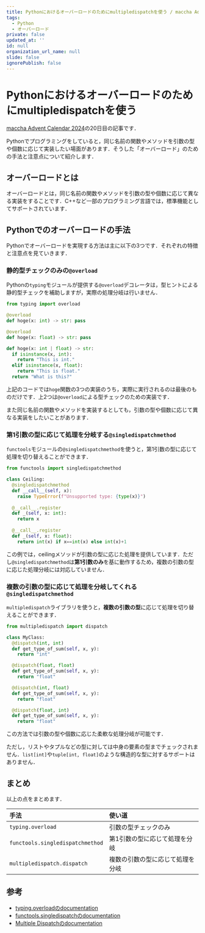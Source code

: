 ```yaml
---
title: Pythonにおけるオーバーロードのためにmultipledispatchを使う / maccha Advent Calendar 2024
tags:
  - Python
  - オーバーロード
private: false
updated_at: ''
id: null
organization_url_name: null
slide: false
ignorePublish: false
---
```

# Pythonにおけるオーバーロードのためにmultipledispatchを使う

[maccha Advent Calendar 2024](https://adventar.org/calendars/10199)の20日目の記事です．

Pythonでプログラミングをしていると，同じ名前の関数やメソッドを引数の型や個数に応じて実装したい場面があります．そうした「オーバーロード」のための手法と注意点について紹介します．

## オーバーロードとは

オーバーロードとは，同じ名前の関数やメソッドを引数の型や個数に応じて異なる実装をすることです．C++など一部のプログラミング言語では，標準機能としてサポートされています．

## Pythonでのオーバーロードの手法

Pythonでオーバーロードを実現する方法は主に以下の3つです．それぞれの特徴と注意点を見ていきます．

### 静的型チェックのみの`@overload`

Pythonの`typing`モジュールが提供する`@overload`デコレータは，型ヒントによる静的型チェックを補助しますが，実際の処理分岐は行いません．

```python
from typing import overload

@overload
def hoge(x: int) -> str: pass

@overload
def hoge(x: float) -> str: pass

def hoge(x: int | float) -> str:
  if isinstance(x, int):
    return "This is int."
  elif isinstance(x, float):
    return "This is float."
  return "What is this?"
```

上記のコードでは`hoge`関数の3つの実装のうち，実際に実行されるのは最後のものだけです．上2つは`@overload`による型チェックのための実装です．

また同じ名前の関数やメソッドを実装するとしても，引数の型や個数に応じて異なる実装をしたいことがあります．

### 第1引数の型に応じて処理を分岐する`@singledispatchmethod`

`functools`モジュールの`@singledispatchmethod`を使うと，第1引数の型に応じて処理を切り替えることができます．

```python
from functools import singledispatchmethod

class Ceiling:
  @singledispatchmethod
  def __call__(self, x):
    raise TypeError(f"Unsupported type: {type(x)}")
  
  @__call__.register
  def _(self, x: int):
    return x
    
  @__call__.register
  def _(self, x: float):
    return int(x) if x==int(x) else int(x)+1
```

この例では，ceilingメソッドが引数の型に応じた処理を提供しています．ただし`@singledispatchmethod`は**第1引数のみ**を基に動作するため，複数の引数の型に応じた処理分岐には対応していません．

### 複数の引数の型に応じて処理を分岐してくれる`@singledispatchmethod`

`multipledispatch`ライブラリを使うと，**複数の引数の型**に応じて処理を切り替えることができます．

```python
from multipledispatch import dispatch

class MyClass:
  @dispatch(int, int)
  def get_type_of_sum(self, x, y):
    return "int"

  @dispatch(float, float)
  def get_type_of_sum(self, x, y):
    return "float"

  @dispatch(int, float)
  def get_type_of_sum(self, x, y):
    return "float"

  @dispatch(float, int)
  def get_type_of_sum(self, x, y):
    return "float"
```

この方法では引数の型や個数に応じた柔軟な処理分岐が可能です．

ただし，リストやタプルなどの型に対しては中身の要素の型までチェックされません．`list[int]`や`tuple[int, float]`のような構造的な型に対するサポートはありません．

## まとめ

以上の点をまとめます．

|手法|使い道|
|:---|:---|
|`typing.overload`|引数の型チェックのみ|
|`functools.singledispatchmethod`|第1引数の型に応じて処理を分岐|
|`multipledispatch.dispatch`|複数の引数の型に応じて処理を分岐|

## 参考

- [typing.overloadのdocumentation](https://docs.python.org/ja/3/library/typing.html#typing.overload)
- [functools.singledispatchのdocumentation](https://docs.python.org/ja/3/library/functools.html#functools.singledispatch)
- [Multiple Dispatchのdocumentation](https://multiple-dispatch.readthedocs.io/en/latest/)
